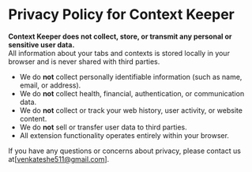 # Privacy Policy for Context Keeper

**Context Keeper does not collect, store, or transmit any personal or sensitive user data.**  
All information about your tabs and contexts is stored locally in your browser and is never shared with third parties.

- We do **not** collect personally identifiable information (such as name, email, or address).
- We do **not** collect health, financial, authentication, or communication data.
- We do **not** collect or track your web history, user activity, or website content.
- We do **not** sell or transfer user data to third parties.
- All extension functionality operates entirely within your browser.

If you have any questions or concerns about privacy, please contact us at[venkateshe511@gmail.com]. 